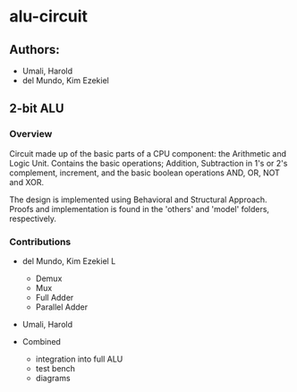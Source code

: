 # alu-circuit

## Authors:
* Umali, Harold
* del Mundo, Kim Ezekiel

## 2-bit ALU

### Overview

Circuit made up of the basic parts of a CPU component: the Arithmetic and Logic Unit. Contains the basic operations; Addition, Subtraction in 1's or 2's complement, increment, and the basic boolean operations AND, OR, NOT and XOR.

The design is implemented using Behavioral and Structural Approach. Proofs and implementation is found in the 'others' and 'model' folders, respectively.

### Contributions

* del Mundo, Kim Ezekiel L
  * Demux
  * Mux
  * Full Adder
  * Parallel Adder

* Umali, Harold

* Combined
  * integration into full ALU
  * test bench
  * diagrams
